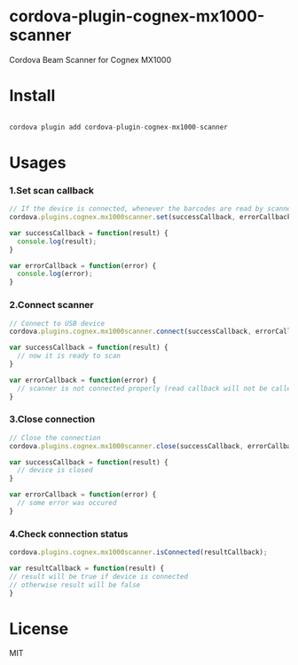 # cordova-plugin-cognex-mx1000-scanner
Cordova Beam Scanner for Cognex MX1000

# Install

```javascript

cordova plugin add cordova-plugin-cognex-mx1000-scanner

```

# Usages

### 1.Set scan callback

```javascript
// If the device is connected, whenever the barcodes are read by scanner, these callback will be called.
cordova.plugins.cognex.mx1000scanner.set(successCallback, errorCallback);

var successCallback = function(result) {
  console.log(result);
}

var errorCallback = function(error) {
  console.log(error);
}

```

### 2.Connect scanner

```javascript
// Connect to USB device
cordova.plugins.cognex.mx1000scanner.connect(successCallback, errorCallback);

var successCallback = function(result) {
  // now it is ready to scan
}

var errorCallback = function(error) {
  // scanner is not connected properly (read callback will not be called)
}

```

### 3.Close connection

```javascript
// Close the connection
cordova.plugins.cognex.mx1000scanner.close(successCallback, errorCallback);

var successCallback = function(result) {
  // device is closed
}

var errorCallback = function(error) {
  // some error was occured
}

```

### 4.Check connection status

```javascript
cordova.plugins.cognex.mx1000scanner.isConnected(resultCallback);

var resultCallback = function(result) {
// result will be true if device is connected
// otherwise result will be false
}

```


# License

MIT
